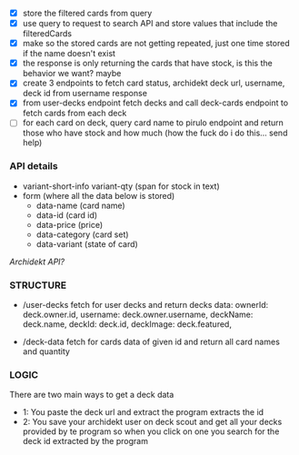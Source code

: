 - [x] store the filtered cards from query
- [x] use query to request to search API and store values that include the filteredCards
- [x] make so the stored cards are not getting repeated, just one time stored if the name doesn't exist
- [x] the response is only returning the cards that have stock, is this the behavior we want? maybe
- [x] create 3 endpoints to fetch card status, archidekt deck url, username, deck id from username response
- [x] from user-decks endpoint fetch decks and call deck-cards endpoint to fetch cards from each deck
- [ ] for each card on deck, query card name to pirulo endpoint and return those who have stock and how much (how the fuck do i do this... send help)

### API details

- variant-short-info variant-qty (span for stock in text)
- form (where all the data below is stored)
  - data-name (card name)
  - data-id (card id)
  - data-price (price)
  - data-category (card set)
  - data-variant (state of card)

_Archidekt API?_

### STRUCTURE

- /user-decks
  fetch for user decks and return decks data:
  ownerId: deck.owner.id,
  username: deck.owner.username,
  deckName: deck.name,
  deckId: deck.id,
  deckImage: deck.featured,

- /deck-data
  fetch for cards data of given id and return all card names and quantity

### LOGIC

There are two main ways to get a deck data

- 1: You paste the deck url and extract the program extracts the id
- 2: You save your archidekt user on deck scout and get all your decks provided by te program so when you click on one you search for the deck id extracted by the program
